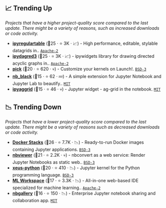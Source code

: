 ## 📈 Trending Up

_Projects that have a higher project-quality score compared to the last update. There might be a variety of reasons, such as increased downloads or code activity._

- <b><a href="https://github.com/finos/ipyregulartable">ipyregulartable</a></b> (🥈25 ·  ⭐ 3K · 📈) - High performance, editable, stylable datagrids in.. <code><a href="http://bit.ly/3nYMfla">Apache-2</a></code>
- <b><a href="https://github.com/timkpaine/ipydagred3">ipydagred3</a></b> (🥈25 ·  ⭐ 3K · 📈) - ipywidgets library for drawing directed acyclic graphs in.. <code><a href="http://bit.ly/3nYMfla">Apache-2</a></code>
- <b><a href="https://github.com/nteract/pick">pick</a></b> (🥈20 ·  ⭐ 620 · 💀) - Customize your kernels on Launch!. <code><a href="http://bit.ly/3aKzpTv">BSD-3</a></code>
- <b><a href="https://github.com/dnanhkhoa/nb_black">nb_black</a></b> (🥉15 ·  ⭐ 62 · 💤) - A simple extension for Jupyter Notebook and Jupyter Lab to beautify.. <code><a href="http://bit.ly/34MBwT8">MIT</a></code>
- <b><a href="https://github.com/DGothrek/ipyaggrid">ipyaggrid</a></b> (🥉15 ·  ⭐ 46 · 💀) - Jupyter widget - ag-grid in the notebook. <code><a href="http://bit.ly/34MBwT8">MIT</a></code>

## 📉 Trending Down

_Projects that have a lower project-quality score compared to the last update. There might be a variety of reasons such as decreased downloads or code activity._

- <b><a href="https://github.com/jupyter/docker-stacks">Docker Stacks</a></b> (🥈26 ·  ⭐ 7.7K · 📉) - Ready-to-run Docker images containing Jupyter applications. <code><a href="http://bit.ly/3aKzpTv">BSD-3</a></code>
- <b><a href="https://github.com/jupyter/nbviewer">nbviewer</a></b> (🥉21 ·  ⭐ 2.2K · 💀) - nbconvert as a web service: Render Jupyter Notebooks as static web.. <code><a href="http://bit.ly/3aKzpTv">BSD-3</a></code>
- <b><a href="https://github.com/jupyter-xeus/xeus-python">xeus-python</a></b> (🥉20 ·  ⭐ 410 · 📉) - Jupyter kernel for the Python programming language. <code><a href="http://bit.ly/3aKzpTv">BSD-3</a></code>
- <b><a href="https://github.com/ml-tooling/ml-workspace">ML Workspace</a></b> (🥉17 ·  ⭐ 3.3K · 📉) - All-in-one web-based IDE specialized for machine learning.. <code><a href="http://bit.ly/3nYMfla">Apache-2</a></code>
- <b><a href="https://github.com/nbgallery/nbgallery">nbgallery</a></b> (🥉16 ·  ⭐ 150 · 📉) - Enterprise Jupyter notebook sharing and collaboration app. <code><a href="http://bit.ly/34MBwT8">MIT</a></code>

